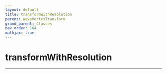 ```yaml
---
layout: default
title: transformWithResolution
parent: WaveVortexTransform
grand_parent: Classes
nav_order: 164
mathjax: true
---
```


#  transformWithResolution




---

